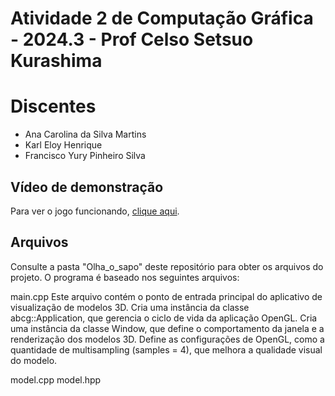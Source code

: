 # Atividade 2 de Computação Gráfica - 2024.3 - Prof Celso Setsuo Kurashima

# Discentes
- Ana Carolina da Silva Martins
- Karl Eloy Henrique
- Francisco Yury Pinheiro Silva

## Vídeo de demonstração

Para ver o jogo funcionando, [clique aqui](https://youtu.be/nyBvsQ9mdGU).

## Arquivos
Consulte a pasta "Olha_o_sapo" deste repositório para obter os arquivos do projeto.
O programa é baseado nos seguintes arquivos:

main.cpp
Este arquivo contém o ponto de entrada principal do aplicativo de visualização de modelos 3D. Cria uma instância da classe abcg::Application, que gerencia o ciclo de vida da aplicação OpenGL. Cria uma instância da classe Window, que define o comportamento da janela e a renderização dos modelos 3D. Define as configurações de OpenGL, como a quantidade de multisampling (samples = 4), que melhora a qualidade visual do modelo.

model.cpp
model.hpp
